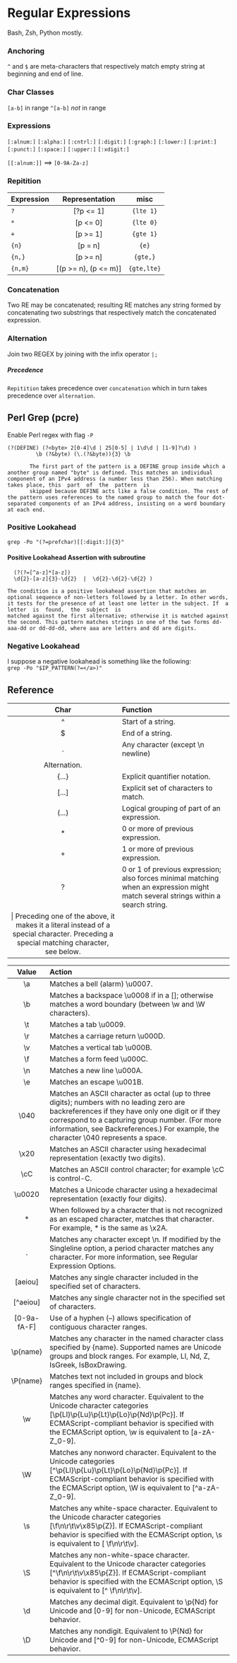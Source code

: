 # Regular Expressions
Bash, Zsh, Python mostly.


### Anchoring  
`^` and `$` are meta-characters that respectively match empty string
at beginning and end of line.

### Char Classes  
`[a-b]` in range 
`^[a-b]` *not* in range

### Expressions  

`[:alnum:]` `[:alpha:]` `[:cntrl:]` `[:digit:]` `[:graph:]`
`[:lower:]` `[:print:]` `[:punct:]` `[:space:]` `[:upper:]`
`[:xdigit:]`

`[[:alnum:]]` ==> `[0-9A-Za-z]`


### Repitition  


| Expression  | Representation       |     misc   |
| ----------- |:--------------------:|:----------:|
| `?`         | [?p <= 1]            | `{lte 1}`  |
| `*`         | [p <= 0]             | `{lte 0}`  |
| `+`         | [p >= 1]             | `{gte 1}`  |
| `{n}`       | [p = n]              | `{e}`      |
| `{n,}`      | [p >= n]             | `{gte,}`   |
| `{n,m}`     | [(p >= n), (p <= m)] | `{gte,lte}`|

### Concatenation  
Two RE may be concatenated; resulting RE matches any string formed by
concatenating two substrings that respectively match the concatenated 
expression.

### Alternation  
Join two REGEX by joining with the infix operator `|;`

##### Precedence  
`Repitition` takes precedence over `concatenation` which in turn takes
precedence over `alternation`.


## Perl Grep (pcre)
Enable Perl regex with flag `-P`


```
(?(DEFINE) (?<byte> 2[0-4]\d | 25[0-5] | 1\d\d | [1-9]?\d) )
         \b (?&byte) (\.(?&byte)){3} \b

       The first part of the pattern is a DEFINE group inside which a another group named "byte" is defined. This matches an individual component of an IPv4 address (a number less than 256). When matching takes place, this  part  of  the  pattern  is
       skipped because DEFINE acts like a false condition. The rest of the pattern uses references to the named group to match the four dot-separated components of an IPv4 address, insisting on a word boundary at each end.
```

### Positive Lookahead
`grep -Po "(?=prefchar)[[:digit:]]{3}"`  

#### Positive Lookahead Assertion with subroutine

```
  (?(?=[^a-z]*[a-z])
  \d{2}-[a-z]{3}-\d{2}  |  \d{2}-\d{2}-\d{2} )

The condition is a positive lookahead assertion that matches an optional sequence of non-letters followed by a letter. In other words, it tests for the presence of at least one letter in the subject. If  a  letter  is  found,  the  subject  is
matched against the first alternative; otherwise it is matched against the second. This pattern matches strings in one of the two forms dd-aaa-dd or dd-dd-dd, where aaa are letters and dd are digits.
```

### Negative Lookahead  

I suppose a negative lookahead is something like the following:  
`grep -Po "$IP_PATTERN(?=</a>)"`  


## Reference

|Char| Function       |
|:-:|:----------------|
|^|	Start of a string.|
|$|	End of a string.|
|.|	Any character (except \n newline)|
|	Alternation.|
|{...}|	Explicit quantifier notation.|
|[...]|	Explicit set of characters to match.|
|(...)|	Logical grouping of part of an expression.|
|*|	0 or more of previous expression.|
|+|	1 or more of previous expression.|
|?|	0 or 1 of previous expression; also forces minimal matching when an expression might match several strings within a search string.|
|\|	Preceding one of the above, it makes it a literal instead of a special character. Preceding a special matching character, see below.|

| Value | Action |
|:-:|:-------------------------------------------------------------------------------------------------------|
|\a|	Matches a bell (alarm) \u0007.|
|\b|	Matches a backspace \u0008 if in a []; otherwise matches a word boundary (between \w and \W characters).|
|\t|	Matches a tab \u0009.|
|\r|	Matches a carriage return \u000D.|
|\v|	Matches a vertical tab \u000B.|
|\f|	Matches a form feed \u000C.|
|\n|	Matches a new line \u000A.|
|\e|	Matches an escape \u001B.|
|\040|	Matches an ASCII character as octal (up to three digits); numbers with no leading zero are backreferences if they have only one digit or if they correspond to a capturing group number. (For more information, see Backreferences.) For example, the character \040 represents a space.|
|\x20|	Matches an ASCII character using hexadecimal representation (exactly two digits).|
|\cC|	Matches an ASCII control character; for example \cC is control-C.|
|\u0020|	Matches a Unicode character using a hexadecimal representation (exactly four digits).|
|\*|	When followed by a character that is not recognized as an escaped character, matches that character. For example, \* is the same as \x2A.|
|.|	Matches any character except \n. If modified by the Singleline option, a period character matches any character. For more information, see Regular Expression Options.|
|[aeiou]|	Matches any single character included in the specified set of characters.|
|[^aeiou]|	Matches any single character not in the specified set of characters.|
|[0-9a-fA-F]|	Use of a hyphen (–) allows specification of contiguous character ranges.|
|\p{name}|	Matches any character in the named character class specified by {name}. Supported names are Unicode groups and block ranges. For example, Ll, Nd, Z, IsGreek, IsBoxDrawing.|
|\P{name}|	Matches text not included in groups and block ranges specified in {name}.|
|\w|	Matches any word character. Equivalent to the Unicode character categories [\p{Ll}\p{Lu}\p{Lt}\p{Lo}\p{Nd}\p{Pc}]. If ECMAScript-compliant behavior is specified with the ECMAScript option, \w is equivalent to [a-zA-Z_0-9].|
|\W|	Matches any nonword character. Equivalent to the Unicode categories [^\p{Ll}\p{Lu}\p{Lt}\p{Lo}\p{Nd}\p{Pc}]. If ECMAScript-compliant behavior is specified with the ECMAScript option, \W is equivalent to [^a-zA-Z_0-9].|
|\s|	Matches any white-space character. Equivalent to the Unicode character categories [\f\n\r\t\v\x85\p{Z}]. If ECMAScript-compliant behavior is specified with the ECMAScript option, \s is equivalent to [ \f\n\r\t\v].|
|\S|	Matches any non-white-space character. Equivalent to the Unicode character categories [^\f\n\r\t\v\x85\p{Z}]. If ECMAScript-compliant behavior is specified with the ECMAScript option, \S is equivalent to [^ \f\n\r\t\v].|
|\d|	Matches any decimal digit. Equivalent to \p{Nd} for Unicode and [0-9] for non-Unicode, ECMAScript behavior.|
|\D|	Matches any nondigit. Equivalent to \P{Nd} for Unicode and [^0-9] for non-Unicode, ECMAScript behavior.|

